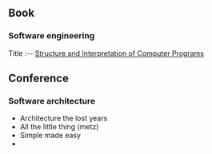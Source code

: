 
## Book

### Software engineering

Title
:--
[Structure and Interpretation of Computer Programs](https://mitpress.mit.edu/sicp/)

## Conference

### Software architecture

- Architecture the lost years
- All the little thing (metz)
- Simple made easy
- 